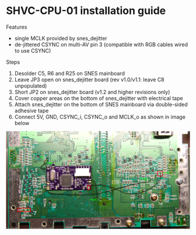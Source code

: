 SHVC-CPU-01 installation guide
==============

Features

* single MCLK provided by snes_dejitter
* de-jittered CSYNC on multi-AV pin 3 (compatible with RGB cables wired to use CSYNC)

Steps

1. Desolder C5, R6 and R25 on SNES mainboard
2. Leave JP3 open on snes_dejitter board (rev v1.0/v1.1: leave C8 unpopulated)
3. Short JP2 on snes_dejitter board (v1.2 and higher revisions only)
4. Cover copper areas on the bottom of snes_dejitter with electrical tape
5. Attach snes_dejitter on the bottom of SNES mainboard via double-sided adhesive tape
6. Connect 5V, GND, CSYNC_i, CSYNC_o and MCLK_o as shown in image below

![](inst.jpg)
